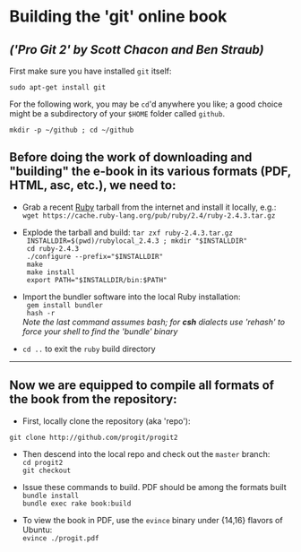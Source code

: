 # Building the 'git' online book

## *('Pro Git 2' by Scott Chacon and Ben Straub)*

First make sure you have installed `git` itself:  
```
sudo apt-get install git
```
For the following work, you may be `cd`'d anywhere you like; a good choice might be a subdirectory of your `$HOME` folder called `github`.  

```
mkdir -p ~/github ; cd ~/github
```

## Before doing the work of downloading and "building" the e-book in its various formats (PDF, HTML, asc, etc.), we need to:
-  Grab a recent [Ruby](https://www.ruby-lang.org/en/) tarball from the internet and install it locally, e.g.:  
`wget https://cache.ruby-lang.org/pub/ruby/2.4/ruby-2.4.3.tar.gz
`
- Explode the tarball and build:
` tar zxf ruby-2.4.3.tar.gz `  
` INSTALLDIR=$(pwd)/rubylocal_2.4.3 ; mkdir "$INSTALLDIR"`  
` cd ruby-2.4.3`  
` ./configure --prefix="$INSTALLDIR"`  
` make`  
` make install`  
` export PATH="$INSTALLDIR/bin:$PATH"`



- Import the bundler software into the local Ruby installation:  
` gem install bundler`   
` hash -r`  
*Note the last command assumes bash; for **csh** dialects use 'rehash' to force your shell to find the 'bundle' binary*

- `cd ..` to exit the `ruby` build directory
---

## Now we are equipped to compile all formats of the book from  the repository:  
- First, locally clone the repository (aka 'repo'):
```
git clone http://github.com/progit/progit2
```

- Then descend into the local repo and check out the `master` branch:  
`cd progit2`  
`git checkout` 

- Issue these commands to build.  PDF should be among the formats built  
`bundle install`  
`bundle exec rake book:build`  

- To view the book in PDF, use the `evince` binary under {14,16} flavors of Ubuntu:  
`evince ./progit.pdf`



